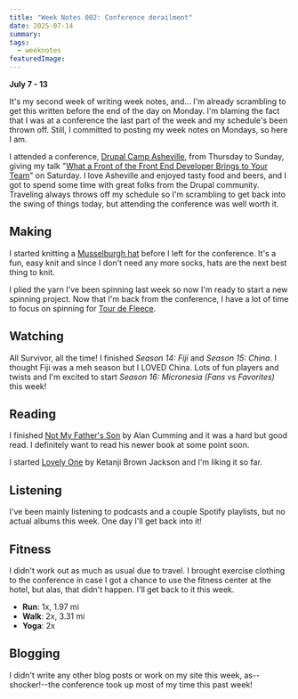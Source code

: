 ```yaml
---
title: "Week Notes 002: Conference derailment"
date: 2025-07-14
summary: 
tags:
  - weeknotes
featuredImage:
---
```

**July 7 - 13**

It's my second week of writing week notes, and... I'm already scrambling to get this written before the end of the day on Monday. I'm blaming the fact that I was at a conference the last part of the week and my schedule's been thrown off. Still, I committed to posting my week notes on Mondays, so here I am.

I attended a conference, [Drupal Camp Asheville](https://www.drupalasheville.com), from Thursday to Sunday, giving my talk "[What a Front of the Front End Developer Brings to Your Team](https://noti.st/starshaped/JgiESL/what-a-front-of-the-front-end-developer-brings-to-your-team)" on Saturday.  I love Asheville and enjoyed tasty food and beers, and I got to spend some time with great folks from the Drupal community. Traveling always throws off my schedule so I'm scrambling to get back into the swing of things today, but attending the conference was well worth it.

## Making
I started knitting a [Musselburgh hat](https://www.ravelry.com/patterns/library/musselburgh) before I left for the conference. It's a fun, easy knit and since I don't need any more socks, hats are the next best thing to knit. 

I plied the yarn I've been spinning last week so now I'm ready to start a new spinning project. Now that I'm back from the conference, I have a lot of time to focus on spinning for [Tour de Fleece](https://spinoffmagazine.com/tour-de-fleece-coming-ready/).

## Watching
All Survivor, all the time! I finished *Season 14: Fiji* and *Season 15: China*. I thought Fiji was a meh season but I LOVED China. Lots of fun players and twists and I'm excited to start *Season 16: Micronesia (Fans vs Favorites)* this week!

## Reading
I finished [Not My Father's Son](https://app.thestorygraph.com/books/230332fc-5eb2-4be9-92bc-c7f441af94a8) by Alan Cumming and it was a hard but good read. I definitely want to read his newer book at some point soon.

I started [Lovely One](https://app.thestorygraph.com/books/2e217b51-6ae9-4652-9046-271bcc8c453f) by Ketanji Brown Jackson and I'm liking it so far.

## Listening
I've been mainly listening to podcasts and a couple Spotify playlists, but no actual albums this week. One day I'll get back into it!

## Fitness 
I didn't work out as much as usual due to travel. I brought exercise clothing to the conference in case I got a chance to use the fitness center at the hotel, but alas, that didn't happen. I'll get back to it this week.

* **Run**: 1x, 1.97 mi
* **Walk**: 2x, 3.31 mi
* **Yoga**: 2x

## Blogging
I didn't write any other blog posts or work on my site this week, as--shocker!--the conference took up most of my time this past week!

